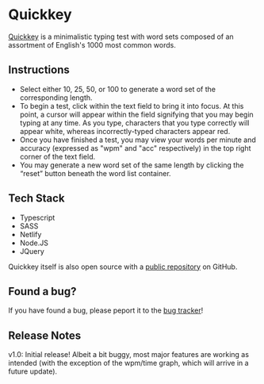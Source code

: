 # Quickkey


[Quickkey](https://quickkey.datsko.dev/) is a minimalistic typing test with word sets composed of an assortment of English's 1000 most common words.


## Instructions

- Select either 10, 25, 50, or 100 to generate a word set of the corresponding length.
- To begin a test, click within the text field to bring it into focus. At this point, a cursor will appear within the field signifying that you may begin typing at any time. As you type, characters that you type correctly will appear white, whereas incorrectly-typed characters appear red. 
- Once you have finished a test, you may view your words per minute and accuracy (expressed as "wpm" and "acc" respectively) in the top right corner of the text field. 
- You may generate a new word set of the same length by clicking the “reset” button beneath the word list container.


## Tech Stack

- Typescript
- SASS
- Netlify
- Node.JS
- JQuery

Quickkey itself is also open source with a [public repository](https://github.com/bendatsko/Quickkey)
 on GitHub.

## Found a bug?

If you have found a bug, please peport it to the [bug tracker](https://github.com/bendatsko/Quickkey/issues)!


## Release Notes

v1.0: Initial release! Albeit a bit buggy, most major features are working as intended (with the exception of the wpm/time graph, which will arrive in a future update).

